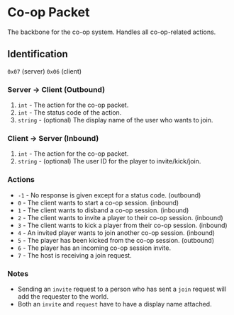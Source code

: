 # Co-op Packet
The backbone for the co-op system. Handles all co-op-related actions.

## Identification
`0x07` (server) `0x06` (client)

### Server -> Client (Outbound)
1. `int` - The action for the co-op packet.
2. `int` - The status code of the action.
3. `string` - (optional) The display name of the user who wants to join.

### Client -> Server (Inbound)
1. `int` - The action for the co-op packet.
2. `string` - (optional) The user ID for the player to invite/kick/join.

### Actions
- `-1` - No response is given except for a status code. (outbound)
- `0` - The client wants to start a co-op session. (inbound)
- `1` - The client wants to disband a co-op session. (inbound)
- `2` - The client wants to invite a player to their co-op session. (inbound)
- `3` - The client wants to kick a player from their co-op session. (inbound)
- `4` - An invited player wants to join another co-op session. (inbound)
- `5` - The player has been kicked from the co-op session. (outbound)
- `6` - The player has an incoming co-op session invite.
- `7` - The host is receiving a join request.

### Notes
- Sending an `invite` request to a person who has sent a `join` request will add the requester to the world.
- Both an `invite` and `request` have to have a display name attached.
